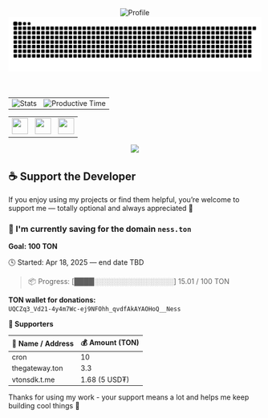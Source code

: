 <div align="center">
    <img src="http://github-profile-summary-cards.vercel.app/api/cards/profile-details?username=nessshon&theme=transparent" alt="Profile">
    <picture>
        <source media="(prefers-color-scheme: dark)" srcset="https://raw.githubusercontent.com/nessshon/nessshon/output/github-contribution-grid-snake-dark.svg" />
        <source media="(prefers-color-scheme: light)" srcset="https://raw.githubusercontent.com/nessshon/nessshon/output/github-contribution-grid-snake.svg" />
        <img alt="github contribution grid snake animation" src="https://raw.githubusercontent.com/nessshon/nessshon/output/github-contribution-grid-snake.svg" />
    </picture>
</div>
<br>
<br>
<div align="center">
    <td>
        <table>
            <tr>
                <td rowspan="2"><img src="http://github-profile-summary-cards.vercel.app/api/cards/stats?username=nessshon&theme=transparent" alt="Stats"></td>
                <td rowspan="2"><img src="http://github-profile-summary-cards.vercel.app/api/cards/productive-time?username=nessshon&theme=transparent&utcOffset=5" alt="Productive Time"></td>
            </tr>
        </table>
    </td>
    <table>
            <td>
                <img src="img/ton.svg" width="32" height="32">
            </td>
            <td>
                <img src="img/python.svg" width="32" height="32">
            </td>
            <td>
                <img src="img/telegram.svg" width="32" height="32">
            </td>
    </table>
    <img src="https://komarev.com/ghpvc/?username=nessshon&color=0D1117&style=flat-square"/>
</div>

## ☕ Support the Developer

If you enjoy using my projects or find them helpful, you’re welcome to support me — totally optional and always appreciated 🙌

### 🎯 I'm currently saving for the domain `ness.ton`

**Goal: 100 TON**

🕓 Started: Apr 18, 2025 — end date TBD
> 📦 Progress: [████░░░░░░░░░░░░░░░░] 15.01 / 100 TON

**TON wallet for donations:**  
`UQCZq3_Vd21-4y4m7Wc-ej9NFOhh_qvdfAkAYAOHoQ__Ness`

**💖 Supporters**

| 💎 Name / Address | 💰 Amount (TON) |
|-------------------|-----------------|
| cron              | 10              |
| thegateway.ton    | 3.3             |
| vtonsdk.t.me      | 1.68 (5 USD₮)   |

Thanks for using my work - your support means a lot and helps me keep building cool things 🚀
